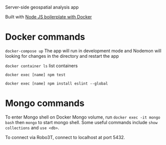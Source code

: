 Server-side geospatial analysis app

Built with [Node JS boilerplate with Docker](https://github.com/gmoralesc/node-basic-boilerplate-docker)

# Docker commands
`docker-compose up`  The app will run in development mode and Nodemon will looking for changes in the directory and restart the app

`docker container ls` list containers

`docker exec [name] npm test`

`docker exec [name] npm install eslint --global`

# Mongo commands

To enter Mongo shell on Docker Mongo volume, run `docker exec -it mongo bash` then `mongo` to start mongo shell. Some useful commands include `show collections` and `use <db>`.

To connect via Robo3T, connect to localhost at port 5432.